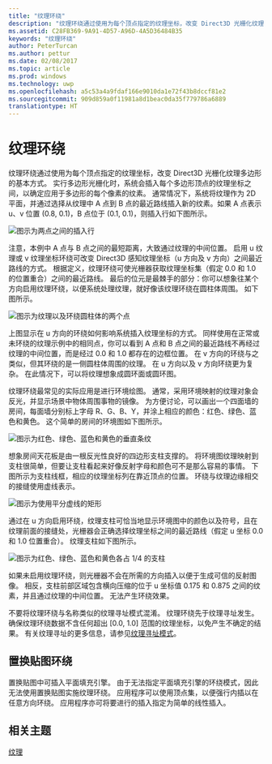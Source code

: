 ```yaml
---
title: "纹理环绕"
description: "纹理环绕通过使用为每个顶点指定的纹理坐标，改变 Direct3D 光栅化纹理多边形的基本方式。"
ms.assetid: C28FB369-9A91-4D57-A96D-4A5D36484B35
keywords: "纹理环绕"
author: PeterTurcan
ms.author: pettur
ms.date: 02/08/2017
ms.topic: article
ms.prod: windows
ms.technology: uwp
ms.openlocfilehash: a5c53a4a9fdaf166e9010da1e72f43b8dccf81e2
ms.sourcegitcommit: 909d859a0f11981a8d1beac0da35f779786a6889
translationtype: HT
---
```

# <a name="texture-wrapping"></a>纹理环绕


纹理环绕通过使用为每个顶点指定的纹理坐标，改变 Direct3D 光栅化纹理多边形的基本方式。 实行多边形光栅化时，系统会插入每个多边形顶点的纹理坐标之间，以确定应用于多边形的每个像素的纹素。 通常情况下，系统将纹理作为 2D 平面，并通过选择从纹理中 A 点到 B 点的最近路线插入新的纹素。如果 A 点表示 u、v 位置 (0.8, 0.1)，B 点位于 (0.1, 0.1)，则插入行如下图所示。

![图示为两点之间的插入行](images/interp1.png)

注意，本例中 A 点与 B 点之间的最短距离，大致通过纹理的中间位置。 启用 u 纹理或 v 纹理坐标环绕可改变 Direct3D 感知纹理坐标（u 方向及 v 方向）之间最近路线的方式。 根据定义，纹理环绕可使光栅器获取纹理坐标集（假定 0.0 和 1.0 的位置重合）之间的最近路线。 最后的位元是最棘手的部分：你可以想象往某个方向启用纹理环绕，以便系统处理纹理，就好像该纹理环绕在圆柱体周围。 如下图所示。

![图示为纹理以及环绕圆柱体的两个点](images/interp2.png)

上图显示在 u 方向的环绕如何影响系统插入纹理坐标的方式。 同样使用在正常或未环绕的纹理示例中的相同点，你可以看到 A 点和 B 点之间的最近路线不再经过纹理的中间位置，而是经过 0.0 和 1.0 都存在的边框位置。 在 v 方向的环绕与之类似，但其环绕的是一侧圆柱体周围的纹理。 在 u 方向以及 v 方向环绕更为复杂。 在此情况下，可以将纹理想象成圆环面或圆环图。

纹理环绕最常见的实际应用是进行环境绘图。 通常，采用环境映射的纹理对象会反光，并显示场景中物体周围事物的镜像。 为方便讨论，可以画出一个四面墙的房间，每面墙分别标上字母 R、G、B、Y，并涂上相应的颜色：红色、绿色、蓝色和黄色。 这个简单的房间的环境图如下图所示。

![图示为红色、绿色、蓝色和黄色的垂直条纹](images/envmap.png)

想象房间天花板是由一根反光性良好的四边形支柱支撑的。 将环境图纹理映射到支柱很简单，但要让支柱看起来好像反射字母和颜色可不是那么容易的事情。 下图所示为支柱线框，相应的纹理坐标列在靠近顶点的位置。 环绕与纹理边缘相交的接缝使用虚线表示。

![图示为使用平分虚线的矩形](images/seam.png)

通过在 u 方向启用环绕，纹理支柱可恰当地显示环境图中的颜色以及符号，且在纹理前面的接缝处，光栅器会正确选择纹理坐标之间的最近路线（假定 u 坐标 0.0 和 1.0 位置重合）。 纹理支柱如下图所示。

![图示为红色、绿色、蓝色和黄色各占 1/4 的支柱](images/tex-seam.png)

如果未启用纹理环绕，则光栅器不会在所需的方向插入以便于生成可信的反射图像。 相反，支柱前部区域包含横向压缩的位于 u 坐标值 0.175 和 0.875 之间的纹素，并且通过纹理的中间位置。 无法产生环绕效果。

不要将纹理环绕与名称类似的纹理寻址模式混淆。 纹理环绕先于纹理寻址发生。 确保纹理环绕数据不含任何超出 \[0.0, 1.0\] 范围的纹理坐标，以免产生不确定的结果。 有关纹理寻址的更多信息，请参见[纹理寻址模式](texture-addressing-modes.md)。

## <a name="span-iddisplacementmapwrappingspanspan-iddisplacementmapwrappingspanspan-iddisplacementmapwrappingspandisplacement-map-wrapping"></a><span id="Displacement_Map_Wrapping"></span><span id="displacement_map_wrapping"></span><span id="DISPLACEMENT_MAP_WRAPPING"></span>置换贴图环绕


置换贴图中可插入平面填充引擎。 由于无法指定平面填充引擎的环绕模式，因此无法使用置换贴图实施纹理环绕。 应用程序可以使用顶点集，以便强行内插以在任意方向环绕。 应用程序亦可将要进行的插入指定为简单的线性插入。

## <a name="span-idrelated-topicsspanrelated-topics"></a><span id="related-topics"></span>相关主题


[纹理](textures.md)

 

 





